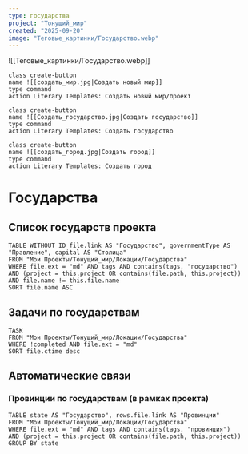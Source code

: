 ```yaml
---
type: государства
project: "Тонущий_мир"
created: "2025-09-20"
image: "Теговые_картинки/Государство.webp"
---
```


![[Теговые_картинки/Государствo.webp]]

<div class="button-row">

```button
class create-button
name ![[создать_мир.jpg|Создать новый мир]]
type command
action Literary Templates: Создать новый мир/проект
```

```button
class create-button
name ![[Создать_государство.jpg|Создать государство]]
type command
action Literary Templates: Создать государство
```

```button
class create-button
name ![[создать_город.jpg|Создать город]]
type command
action Literary Templates: Создать город
```

</div>

# Государства

## Список государств проекта

```dataview
TABLE WITHOUT ID file.link AS "Государство", governmentType AS "Правление", capital AS "Столица"
FROM "Мои Проекты/Тонущий_мир/Локации/Государства"
WHERE file.ext = "md" AND tags AND contains(tags, "государство")
AND (project = this.project OR contains(file.path, this.project))
AND file.name != this.file.name
SORT file.name ASC
```

## Задачи по государствам

```dataview
TASK
FROM "Мои Проекты/Тонущий_мир/Локации/Государства"
WHERE !completed AND file.ext = "md"
SORT file.ctime desc
```

## Автоматические связи

### Провинции по государствам (в рамках проекта)

```dataview
TABLE state AS "Государство", rows.file.link AS "Провинции"
FROM "Мои Проекты/Тонущий_мир/Локации/Государства"
WHERE file.ext = "md" AND tags AND contains(tags, "провинция")
AND (project = this.project OR contains(file.path, this.project))
GROUP BY state
```
